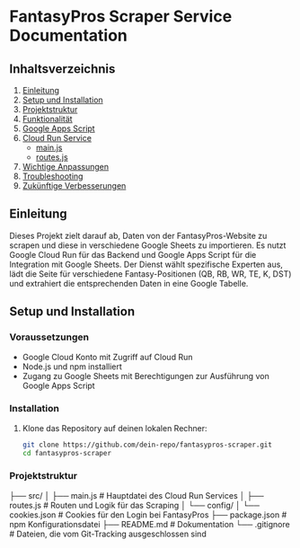 # FantasyPros Scraper Service Documentation

## Inhaltsverzeichnis
1. [Einleitung](#einleitung)
2. [Setup und Installation](#setup-und-installation)
3. [Projektstruktur](#projektstruktur)
4. [Funktionalität](#funktionalität)
5. [Google Apps Script](#google-apps-script)
6. [Cloud Run Service](#cloud-run-service)
   - [main.js](#mainjs)
   - [routes.js](#routesjs)
7. [Wichtige Anpassungen](#wichtige-anpassungen)
8. [Troubleshooting](#troubleshooting)
9. [Zukünftige Verbesserungen](#zukünftige-verbesserungen)

## Einleitung

Dieses Projekt zielt darauf ab, Daten von der FantasyPros-Website zu scrapen und diese in verschiedene Google Sheets zu importieren. Es nutzt Google Cloud Run für das Backend und Google Apps Script für die Integration mit Google Sheets. Der Dienst wählt spezifische Experten aus, lädt die Seite für verschiedene Fantasy-Positionen (QB, RB, WR, TE, K, DST) und extrahiert die entsprechenden Daten in eine Google Tabelle.

## Setup und Installation

### Voraussetzungen
- Google Cloud Konto mit Zugriff auf Cloud Run
- Node.js und npm installiert
- Zugang zu Google Sheets mit Berechtigungen zur Ausführung von Google Apps Script

### Installation
1. Klone das Repository auf deinen lokalen Rechner:
   ```bash
   git clone https://github.com/dein-repo/fantasypros-scraper.git
   cd fantasypros-scraper

### Projektstruktur

├── src/
│   ├── main.js          # Hauptdatei des Cloud Run Services
│   ├── routes.js        # Routen und Logik für das Scraping
│   └── config/
│       └── cookies.json # Cookies für den Login bei FantasyPros
├── package.json         # npm Konfigurationsdatei
├── README.md            # Dokumentation
└── .gitignore           # Dateien, die vom Git-Tracking ausgeschlossen sind
